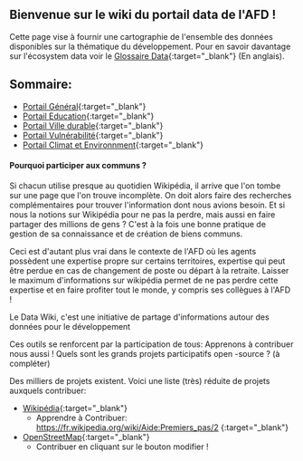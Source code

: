 
## Bienvenue sur le wiki du portail data de l'AFD !
Cette page vise à fournir une cartographie de l'ensemble des données disponibles sur la thématique du développement.
Pour en savoir davantage sur l'écosystem data voir le [Glossaire Data](https://github.com/AFDLab4Dev/Wiki-DataExploration-in-AFD/blob/master/Glossary.md){:target="_blank"} (En anglais).

## Sommaire:
- [Portail Général](https://github.com/AFDLab4Dev/Wiki-DataExploration-in-AFD/wiki/Portail-G%C3%A9n%C3%A9ral){:target="_blank"}
- [Portail Education](https://github.com/AFDLab4Dev/Wiki-DataExploration-in-AFD/wiki/Portail-Education ){:target="_blank"}
- [Portail Ville durable](https://github.com/AFDLab4Dev/Wiki-DataExploration-in-AFD/wiki/Portail-Ville-Durable){:target="_blank"}
- [Portail Vulnérabilité](https://github.com/AFDLab4Dev/Wiki-DataExploration-in-AFD/wiki/Portail-Vuln%C3%A9rabilit%C3%A9){:target="_blank"}
- [Portail Climat et Environnment](https://github.com/AFDLab4Dev/Wiki-DataExploration-in-AFD/wiki/Portail-Climat-et-Environnement){:target="_blank"}

#### Pourquoi participer aux communs ?

Si chacun utilise presque au quotidien Wikipédia, il arrive que l'on tombe sur une page que l'on trouve incomplète. On doit alors faire des recherches complémentaires pour trouver l'information dont nous avions besoin. Et si nous la notions sur Wikipédia pour ne pas la perdre, mais aussi en faire partager des millions de gens ? C'est à la fois une bonne pratique de gestion de sa connaissance et de création de biens communs.

Ceci est d'autant plus vrai dans le contexte de l'AFD où les agents possèdent une expertise propre sur certains territoires, expertise qui peut être perdue en cas de changement de poste ou départ à la retraite. Laisser le maximum d'informations sur wikipédia permet de ne pas perdre cette expertise et en faire profiter tout le monde, y compris ses collègues à l'AFD !

Le Data Wiki, c'est une initiative de partage d'informations autour des données pour le développement

Ces outils se renforcent par la participation de tous: Apprenons à contribuer nous aussi !
Quels sont les grands projets participatifs open -source ? (à compléter)

Des milliers de projets existent. Voici une liste (très) réduite de projets auxquels contribuer:
- [Wikipédia](https://fr.wikipedia.org){:target="_blank"}
    - Apprendre à Contribuer: https://fr.wikipedia.org/wiki/Aide:Premiers_pas/2 {:target="_blank"}
- [OpenStreetMap](www.openstreetmap.org){:target="_blank"}
    - Contribuer en cliquant sur le bouton modifier !






